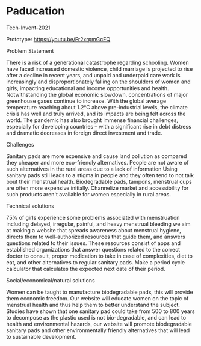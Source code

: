 # Paducation

Tech-Invent-2021



Prototype: https://youtu.be/Fr2xrpmGcFQ

Problem Statement 

There is a risk of a generational catastrophe regarding schooling. Women have faced increased domestic violence, child marriage is projected to rise after a decline in recent years, and unpaid and underpaid care work is increasingly and disproportionately falling on the shoulders of women and girls, impacting educational and income opportunities and health. Notwithstanding the global economic slowdown, concentrations of major greenhouse gases continue to increase. With the global average temperature reaching about 1.2°C above pre-industrial levels, the climate crisis has well and truly arrived, and its impacts are being felt across the world. The pandemic has also brought immense financial challenges, especially for developing countries – with a significant rise in debt distress and dramatic decreases in foreign direct investment and trade.


Challenges

Sanitary pads are more expensive and cause land pollution as compared they cheaper and more eco-friendly alternatives.
People are not aware of such alternatives in the rural areas due to a lack of information
Using sanitary pads still leads to a stigma in people and they often tend to not talk bout their menstrual health.
Biodegradable pads, tampons, menstrual cups are often more expensive initially.
Channelize market and accessibility for such products aren't available for women especially in rural areas.


Technical solutions

75% of girls experience some problems associated with menstruation including delayed, irregular, painful, and heavy menstrual bleeding we aim at making a website that spreads awareness about menstrual hygiene, directs them to well-authorized resources that guide them, and answers questions related to their issues.
These resources consist of apps and established organizations that answer questions related to the correct doctor to consult, proper medication to take in case of complexities, diet to eat, and other alternatives to regular sanitary pads.
Make a period cycle calculator that calculates the expected next date of their period.


Social/economical/natural solutions

Women can be taught to manufacture biodegradable pads, this will provide them economic freedom.
Our website will educate women on the topic of menstrual health and thus help them to better understand the subject.
Studies have shown that one sanitary pad could take from 500 to 800 years to decompose as the plastic used is not bio-degradable, and can lead to health and environmental hazards, our website will promote biodegradable sanitary pads and other environmentally friendly alternatives that will lead to sustainable development.

